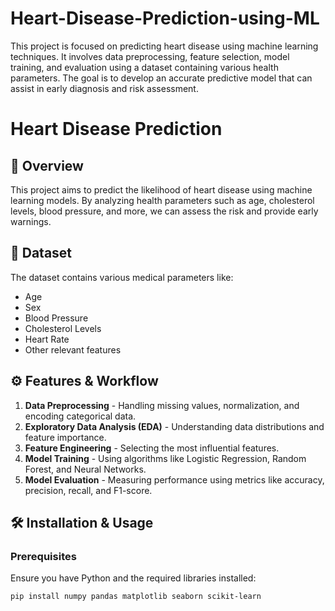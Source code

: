 # Heart-Disease-Prediction-using-ML
This project is focused on predicting heart disease using machine learning techniques. It involves data preprocessing, feature selection, model training, and evaluation using a dataset containing various health parameters. The goal is to develop an accurate predictive model that can assist in early diagnosis and risk assessment.

# Heart Disease Prediction

## 📌 Overview
This project aims to predict the likelihood of heart disease using machine learning models. By analyzing health parameters such as age, cholesterol levels, blood pressure, and more, we can assess the risk and provide early warnings.

## 📂 Dataset
The dataset contains various medical parameters like:
- Age  
- Sex  
- Blood Pressure  
- Cholesterol Levels  
- Heart Rate  
- Other relevant features  

## ⚙️ Features & Workflow
1. **Data Preprocessing** - Handling missing values, normalization, and encoding categorical data.  
2. **Exploratory Data Analysis (EDA)** - Understanding data distributions and feature importance.  
3. **Feature Engineering** - Selecting the most influential features.  
4. **Model Training** - Using algorithms like Logistic Regression, Random Forest, and Neural Networks.  
5. **Model Evaluation** - Measuring performance using metrics like accuracy, precision, recall, and F1-score.  

## 🛠️ Installation & Usage
### Prerequisites  
Ensure you have Python and the required libraries installed:
```bash
pip install numpy pandas matplotlib seaborn scikit-learn

